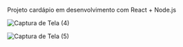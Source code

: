Projeto cardápio em desenvolvimento com React + Node.js 




![Captura de Tela (4)](https://github.com/filipealvesss/projetocardapio/assets/105137121/dd8fac90-c8ad-471e-9bb8-c27a41630fad)





![Captura de Tela (5)](https://github.com/filipealvesss/projetocardapio/assets/105137121/5deb96b0-dc7a-475d-af0d-ff59d02ce3c2)
